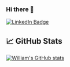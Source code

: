 ### Hi there 👋

[![LinkedIn Badge](https://img.shields.io/badge/LINKEDIN-0183BF?style=flat-square&labelColor=0183BF&logo=linkedin&logoColor=white&link=https://www.linkedin.com/in/adam-thomas-6b563012)](https://www.linkedin.com/in/william-p-56733b211/)

## &#x1f4c8; GitHub Stats

[![William's GitHub stats](https://github-readme-stats.vercel.app/api/top-langs?username=williamphk&hide=html,scss,stylus,blade,jupyter%20notebook,python,css,shell,batchfile,dockerfile,typescript&theme=algolia&show_icons=true)](https://github.com/williamphk)

<!--
**williamphk/williamphk** is a ✨ _special_ ✨ repository because its `README.md` (this file) appears on your GitHub profile.

Here are some ideas to get you started:

- 🔭 I’m currently working on ...
- 🌱 I’m currently learning ...
- 👯 I’m looking to collaborate on ...
- 🤔 I’m looking for help with ...
- 💬 Ask me about ...
- 📫 How to reach me: ...
- 😄 Pronouns: ...
- ⚡ Fun fact: ...
-->
